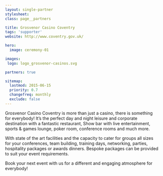 ```yaml
---
layout: single-partner
stylesheet:
class: page__partners

title: Grosvenor Casino Coventry
tags: 'supporter'
website: http://www.coventry.gov.uk/

hero:
  image: ceremony-01

images:
 logo: logo_grosvenor-casinos.svg

partners: true

sitemap:
  lastmod: 2015-06-15
  priority: 0.7
  changefreq: monthly
  exclude: false
---
```


Grosvenor Casino Coventry is more than just a casino, there is something for everybody!  It&rsquo;s the perfect day and night leisure and corporate destination with a fantastic restaurant, Show bar with live entertainment, sports & games lounge, poker room, conference rooms and much more.

With state of the art facilities and the capacity to cater for groups all sizes for your conferences, team building, training days, networking, parties, hospitality packages or awards dinners. Bespoke packages can be provided to suit your event requirements.

Book your next event with us for a different and engaging atmosphere for everybody!
